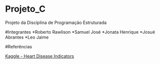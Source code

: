 # Projeto_C
Projeto da Disciplina de Programação Estruturada

#Integrantes
*Roberto Rawlison
*Samuel José
*Jonata Henrique
*Josué Abrantes
*Leo Jaime

#Referências

[Kaggle - Heart Disease Indicators](https://www.kaggle.com/datasets/kamilpytlak/personal-key-indicators-of-heart-disease)
